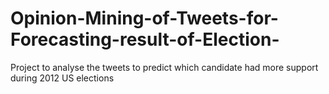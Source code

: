 # Opinion-Mining-of-Tweets-for-Forecasting-result-of-Election-
Project to analyse the tweets to predict which candidate had more support during 2012 US elections 
